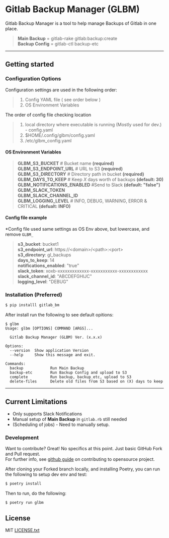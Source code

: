 # Gitlab Backup Manager (GLBM)

Gitlab Backup Manager is a tool to help manage Backups of Gitlab in one place.

>**Main Backup** = gitlab-rake gitlab:backup:create<br>
 __Backup Config__ = gitlab-ctl backup-etc

<hr>

## Getting started
### Configuration Options
Configuration settings are used in the following order:
>1. Config YAML file ( see order below )
>2. OS Environment Variables

The order of config file checking location
>1. local directory where executable is running (Mostly used for dev.) - config.yaml
>2. $HOME/.config/glbm/config.yaml
>3. /etc/glbm_config.yaml

#### OS Environment Variables
>**GLBM_S3_BUCKET** # Bucket name **(required)**<br>
>**GLBM_S3_ENDPOINT_URL** # URL to S3 **(required)**<br>
>**GLBM_S3_DIRECTORY** # Directory path in bucket **(required)**<br>
>**GLBM_DAYS_TO_KEEP** # Keep _X_ days worth of backups **(default: 30)**<br>
>**GLBM_NOTIFICATIONS_ENABLED** #Send to Slack **(default: "false")**<br>
>**GLBM_SLACK_TOKEN**<br>
>**GLBM_SLACK_CHANNEL_ID**<br>
>**GLBM_LOGGING_LEVEL** # INFO, DEBUG, WARNING, ERROR & CRITICAL **(defualt: INFO)**<br>

#### Config file example
*Config file used same settings as OS Env above, but lowercase, and remove `GLBM_`

>**s3_bucket**: bucket1<br>
>**s3_endpoint_url**: https://\<domain\>/\<path\>:\<port\><br>
>**s3_directory**: gl_backups<br>
>**days_to_keep**: 14<br>
>**notifications_enabled**: "true"<br>
>**slack_token**: xoxb-xxxxxxxxxxxxx-xxxxxxxxxxx-xxxxxxxxxxxx<br>
>**slack_channel_id**: "ABCDEFGHIJC"<br>
>**logging_level**: "DEBUG"<br>


### Installation (Preferred)

```sh
$ pip installl gitlab_bm
```

After install run the following to see default opitions:

```
$ glbm
Usage: glbm [OPTIONS] COMMAND [ARGS]...

  Gitlab Backup Manager (GLBM) Ver. (x.x.x)

Options:
  --version  Show application Version
  --help     Show this message and exit.

Commands:
  backup            Run Main Backup
  backup-etc        Run Backup Config and upload to S3
  complete          Run backup, backup_etc, upload to S3
  delete-files      Delete old files from S3 based on (X) days to keep
```

<hr>

## Current Limitations

* Only supports Slack Notifications
* Manual setup of **Main Backup** in `gitlab.rb` still needed
* (Scheduling of jobs) - Need to manually setup.

### Development

Want to contribute? Great!  No specifics at this point.  Just basic GitHub Fork and Pull request.<br>
For further info, see [github guide] on contributing to opensource project.<br>

After cloning your Forked branch locally, and installing Poetry, you can run the following to setup dev env and test:

```sh
$ poetry install
```
Then to run, do the following:
```
$ poetry run glbm
```


License
----

MIT [LICENSE.txt]

[//]: # (These are reference links used in the body of this note and get stripped out when the markdown processor does its job. There is no need to format nicely because it shouldn't be seen. Thanks SO - http://stackoverflow.com/questions/4823468/store-comments-in-markdown-syntax)

   [LICENSE.txt]: <https://github.com/CodeBleu/rabbitmqStats/LICENSE.txt>
   [Github Guide]: <https://docs.github.com/en/get-started/exploring-projects-on-github/contributing-to-a-project>
